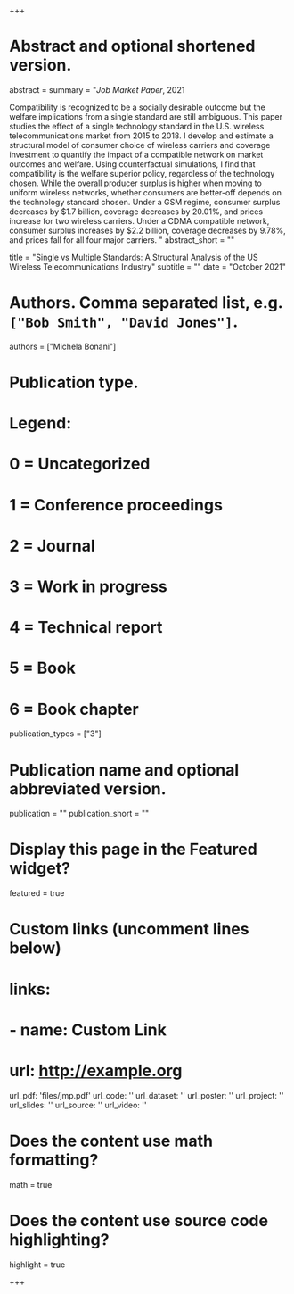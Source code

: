 +++
# Abstract and optional shortened version.
abstract = 
summary = "*Job Market Paper*, 2021


Compatibility is recognized to be a socially desirable outcome but the welfare implications from a single standard are still ambiguous. This paper studies the effect of a single technology standard in the U.S. wireless telecommunications market from 2015 to 2018. I develop and estimate a structural model of consumer choice of wireless carriers and coverage investment to quantify the impact of a compatible network on market outcomes and welfare. Using counterfactual simulations, I find that compatibility is the welfare superior policy, regardless of the technology chosen. While the overall producer surplus is higher when moving to uniform wireless networks, whether consumers are better-off depends on the technology standard chosen. Under a GSM regime, consumer surplus decreases by $1.7 billion, coverage decreases by 20.01%, and prices increase for two wireless carriers. Under a CDMA compatible network, consumer surplus increases by $2.2 billion, coverage decreases by 9.78%, and prices fall for all four major carriers. "
abstract_short = ""

title = "Single vs Multiple Standards: A Structural Analysis of the US Wireless Telecommunications Industry"
subtitle = ""
date = "October 2021"

# Authors. Comma separated list, e.g. `["Bob Smith", "David Jones"]`.
authors = ["Michela Bonani"]

# Publication type.
# Legend:
# 0 = Uncategorized
# 1 = Conference proceedings
# 2 = Journal
# 3 = Work in progress
# 4 = Technical report
# 5 = Book
# 6 = Book chapter
publication_types = ["3"]

# Publication name and optional abbreviated version.
publication = ""
publication_short = ""

# Display this page in the Featured widget?
featured = true

# Custom links (uncomment lines below)
# links:
# - name: Custom Link
#   url: http://example.org

url_pdf: 'files/jmp.pdf'
url_code: ''
url_dataset: ''
url_poster: ''
url_project: ''
url_slides: ''
url_source: ''
url_video: ''


# Does the content use math formatting?
math = true

# Does the content use source code highlighting?
highlight = true


+++
